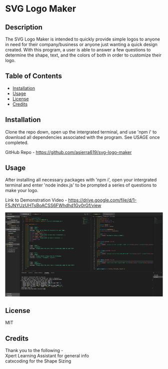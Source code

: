 # SVG Logo Maker

## Description

The SVG Logo Maker is intended to quickly provide simple logos to anyone in need for their company/business or anyone just wanting a quick design created. With this program, a user is able to answer a few questions to determine the shape, text, and the colors of both in order to customize their logo.

## Table of Contents

- [Installation](#installation)
- [Usage](#usage)
- [License](#license)
- [Credits](#credits)

## Installation

Clone the repo down, open up the intergrated terminal, and use 'npm i' to download all dependencies associated with the program. See USAGE once completed.

GitHub Repo - https://github.com/asierra619/svg-logo-maker

## Usage

After installing all necessary packages with 'npm i', open your intergrated terminal and enter 'node index.js' to be prompted a series of questions to make your logo.

Link to Demonstration Video - https://drive.google.com/file/d/1-F5JNYUzUHTsBoACSS6FWhdhd1Gv0rGf/view

![screenshot of VS CODE](./assets/images/Screenshot%202023-12-29%20at%2010.00.58%20PM.png)

## License

MIT

## Credits

Thank you to the following -<br />
Xpert Learning Assistant for general info<br />
catxcoding for the Shape Sizing<br />
